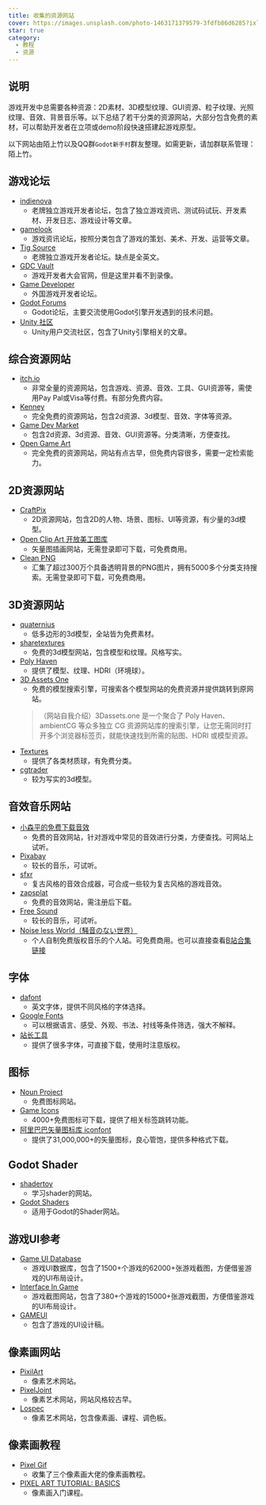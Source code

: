 ```yaml
---
title: 收集的资源网站
cover: https://images.unsplash.com/photo-1463171379579-3fdfb86d6285?ixlib=rb-4.1.0&ixid=M3wxMjA3fDB8MHxwaG90by1wYWdlfHx8fGVufDB8fHx8fA%3D%3D&auto=format&fit=crop&q=80&w=1740
star: true
category:
  - 教程
  - 资源
---
```


## 说明
游戏开发中总需要各种资源：2D素材、3D模型纹理、GUI资源、粒子纹理、光照纹理、音效、背景音乐等。以下总结了若干分类的资源网站，大部分包含免费的素材，可以帮助开发者在立项或demo阶段快速搭建起游戏原型。
<!-- more -->
以下网站由陌上竹以及QQ群`Godot新手村`群友整理。如需更新，请加群联系管理：陌上竹。

## 游戏论坛
- [indienova](https://indienova.com/)
  - 老牌独立游戏开发者论坛，包含了独立游戏资讯、测试码试玩、开发素材、开发日志、游戏设计等文章。
- [gamelook](http://www.gamelook.com.cn/tag/sensor-tower/)
  - 游戏资讯论坛，按照分类包含了游戏的策划、美术、开发、运营等文章。
- [Tig Source](https://www.tigsource.com/)
  - 老牌独立游戏开发者论坛。缺点是全英文。
- [GDC Vault](https://gdcvault.com/)
  - 游戏开发者大会官网，但是这里并看不到录像。
- [Game Developer](https://www.gamedeveloper.com/)
  - 外国游戏开发者论坛。
- [Godot Forums](https://godotforums.org/)
  - Godot论坛，主要交流使用Godot引擎开发遇到的技术问题。
- [Unity 社区](https://developer.unity.cn/)
  - Unity用户交流社区，包含了Unity引擎相关的文章。

## 综合资源网站 
- [itch.io](https://itch.io/)
  - 非常全量的资源网站，包含游戏、资源、音效、工具、GUI资源等，需使用Pay Pal或Visa等付费。有部分免费内容。
- [Kenney](https://www.kenney.nl/)
  - 完全免费的资源网站，包含2d资源、3d模型、音效、字体等资源。
- [Game Dev Market](https://www.gamedevmarket.net/)
  - 包含2d资源、3d资源、音效、GUI资源等。分类清晰，方便查找。
- [Open Game Art](https://opengameart.org/)
  - 完全免费的资源网站，网站有点古早，但免费内容很多，需要一定检索能力。

## 2D资源网站 
- [CraftPix](https://craftpix.net/)
  - 2D资源网站，包含2D的人物、场景、图标、UI等资源，有少量的3d模型。
- [Open Clip Art 开放美工图库](https://openclipart.org/)
  - 矢量图插画网站，无需登录即可下载，可免费商用。
- [Clean PNG](https://www.cleanpng.com/)
  - 汇集了超过300万个具备透明背景的PNG图片，拥有5000多个分类支持搜索。无需登录即可下载，可免费商用。

## 3D资源网站
- [quaternius](https://quaternius.com/)
  - 低多边形的3d模型，全站皆为免费素材。
- [sharetextures](https://www.sharetextures.com/)
  - 免费的3d模型网站，包含模型和纹理。风格写实。
- [Poly Haven](https://polyhaven.com/)
  - 提供了模型、纹理、HDRI（环境球）。
- [3D Assets One](https://3dassets.one/?q=&sort=popular)
  - 免费的模型搜索引擎，可搜索各个模型网站的免费资源并提供跳转到原网站。
  > （网站自我介绍）3Dassets.one 是一个聚合了 Poly Haven、ambientCG 等众多独立 CG 资源网站库的搜索引擎，让您无需同时打开多个浏览器标签页，就能快速找到所需的贴图、HDRI 或模型资源。
- [Textures](https://www.textures.com/)
  - 提供了各类材质球，有免费分类。
- [cgtrader](https://www.cgtrader.com/welcome)
  - 较为写实的3d模型。

## 音效音乐网站 
- [小森平的免费下载音效](https://taira-komori.net/freesoundcn.html)
  - 免费的音效网站，针对游戏中常见的音效进行分类，方便查找。可网站上试听。
- [Pixabay](https://pixabay.com/music/)
  - 较长的音乐，可试听。
- [sfxr](https://sfxr.me/)
  - 复古风格的音效合成器，可合成一些较为复古风格的游戏音效。
- [zapsplat](https://www.zapsplat.com/sound-effect-categories/)
  - 免费的音效网站，需注册后下载。
- [Free Sound](https://freesound.org/)
  - 较长的音乐，可试听。
- [Noise less World（騒音のない世界）](https://noiselessworld.net/)
  - 个人自制免费版权音乐的个人站。可免费商用。也可以直接查看[B站合集链接](https://www.bilibili.com/video/BV1AHwAeVEfN)

## 字体 
- [dafont](https://www.dafont.com/)
  - 英文字体，提供不同风格的字体选择。
- [Google Fonts](https://fonts.google.com/)
  - 可以根据语言、感受、外观、书法、衬线等条件筛选，强大不解释。
- [站长工具](https://font.chinaz.com/font_gongju.html)
  - 提供了很多字体，可直接下载，使用时注意版权。

## 图标
- [Noun Project](https://thenounproject.com/)
  - 免费图标网站。
- [Game Icons](https://game-icons.net/)
  - 4000+免费图标可下载，提供了相关标签跳转功能。
- [阿里巴巴矢量图标库 iconfont](https://www.iconfont.cn/)
  - 提供了31,000,000+的矢量图标，良心管饱，提供多种格式下载。

## Godot Shader
- [shadertoy](https://www.shadertoy.com/)
  - 学习shader的网站。
- [Godot Shaders](https://godotshaders.com/)
  - 适用于Godot的Shader网站。

## 游戏UI参考
- [Game UI Database](https://www.gameuidatabase.com/)
  - 游戏UI数据库，包含了1500+个游戏的62000+张游戏截图，方便借鉴游戏的UI布局设计。
- [Interface In Game](https://interfaceingame.com/games/)
  - 游戏截图网站，包含了380+个游戏的15000+张游戏截图，方便借鉴游戏的UI布局设计。
- [GAMEUI](https://www.gameui.net/)
  - 包含了游戏的UI设计稿。

## 像素画网站
- [PixilArt](https://www.pixilart.com/)
  - 像素艺术网站。
- [PixelJoint](https://pixeljoint.com/)
  - 像素艺术网站，网站风格较古早。
- [Lospec](https://lospec.com/)
  - 像素艺术网站，包含像素画、课程、调色板。

## 像素画教程
- [Pixel Gif](http://pixelgif.cn/)
  - 收集了三个像素画大佬的像素画教程。
- [PIXEL ART TUTORIAL: BASICS](https://derekyu.com/makegames/pixelart.html)
  - 像素画入门课程。
